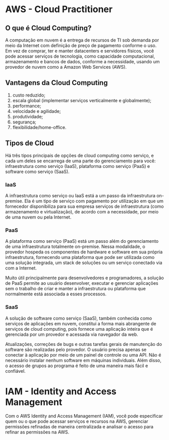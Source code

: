 # AWS - Cloud Practitioner

## O que é Cloud Computing?

A computação em nuvem é a entrega de recursos de TI sob demanda por meio da Internet com definição de preço de pagamento conforme o uso. Em vez de comprar, ter e manter datacenters e servidores físicos, você pode acessar serviços de tecnologia, como capacidade computacional, armazenamento e bancos de dados, conforme a necessidade, usando um provedor de nuvem como a Amazon Web Services (AWS).

## Vantagens da Cloud Computing

1. custo reduzido;
2. escala global (implementar serviços verticalmente e globalmente);
3. performance;
4. velocidade e agilidade;
5. produtividade;
6. segurança;
7. flexibilidade/home-office.

## Tipos de Cloud

Há três tipos principais de opções de cloud computing como serviço, e cada um deles se encarrega de uma parte do gerenciamento para você: infraestrutura como serviço (IaaS), plataforma como serviço (PaaS) e software como serviço (SaaS).

### IaaS
A infraestrutura como serviço ou IaaS está a um passo da infraestrutura on-premise. Ela é um tipo de serviço com pagamento por utilização em que um fornecedor disponibiliza para sua empresa serviços de infraestrutura (como armazenamento e virtualização), de acordo com a necessidade, por meio de uma nuvem ou pela Internet. 

### PaaS
A plataforma como serviço (PaaS) está um passo além do gerenciamento de uma infraestrutura totalmente on-premise. Nessa modalidade, o provedor hospeda os componentes de hardware e software em sua própria infraestrutura, fornecendo uma plataforma que pode ser utilizada como uma solução integrada, um stack de soluções ou um serviço conectado via com a Internet.

Muito útil principalmente para desenvolvedores e programadores, a solução de PaaS permite ao usuário desenvolver, executar e gerenciar aplicações sem o trabalho de criar e manter a infraestrutura ou plataforma que normalmente está associada a esses processos. 

### SaaS
A solução de software como serviço (SaaS), também conhecida como serviços de aplicações em nuvem, constitui a forma mais abrangente de serviços de cloud computing, pois fornece uma aplicação inteira que é gerenciada por um provedor e acessada via navegador da web. 

Atualizações, correções de bugs e outras tarefas gerais de manutenção do software são realizadas pelo provedor. O usuário precisa apenas se conectar à aplicação por meio de um painel de controle ou uma API. Não é necessário instalar nenhum software em máquinas individuais. Além disso, o acesso de grupos ao programa é feito de uma maneira mais fácil e confiável. 

# IAM - Identity and Access Management

Com o AWS Identity and Access Management (IAM), você pode especificar quem ou o que pode acessar serviços e recursos na AWS, gerenciar permissões refinadas de maneira centralizada e analisar o acesso para refinar as permissões na AWS.


